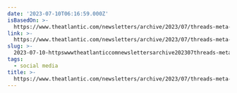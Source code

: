 ```yaml
---
date: '2023-07-10T06:16:59.000Z'
isBasedOn: >-
  https://www.theatlantic.com/newsletters/archive/2023/07/threads-meta-twitter-competitor-mark-zuckerberg/674655/
link: >-
  https://www.theatlantic.com/newsletters/archive/2023/07/threads-meta-twitter-competitor-mark-zuckerberg/674655/
slug: >-
  2023-07-10-httpswwwtheatlanticcomnewslettersarchive202307threads-meta-twitter-competitor-mark-zuckerberg674655
tags:
  - social media
title: >-
  https://www.theatlantic.com/newsletters/archive/2023/07/threads-meta-twitter-competitor-mark-zuckerberg/674655/
---
```


